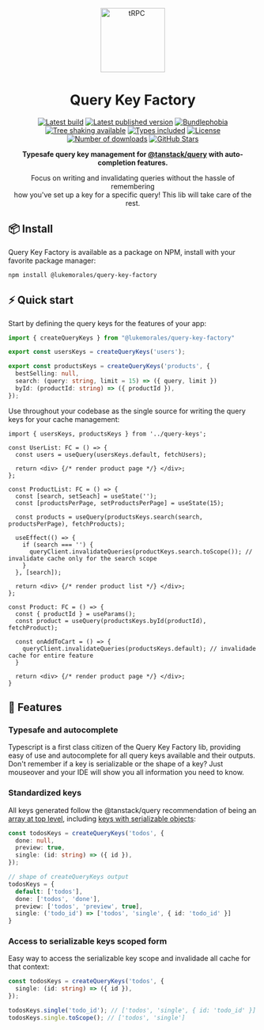 <p align="center">
  <a href="https://github.com/lukemorales/query-key-factory"><img src="https://images.emojiterra.com/mozilla/512px/1f3ed.png" alt="tRPC" height="130"/ target="\_parent"></a>
</p>

<h1 align="center">Query Key Factory</h1>

<p align="center">
  <a href="https://github.com/lukemorales/query-key-factory/actions/workflows/tests.yml"><img src="https://github.com/lukemorales/query-key-factory/actions/workflows/tests.yml/badge.svg?branch=main" alt="Latest build" target="\_parent"></a>
  <a href="https://www.npmjs.com/package/@lukemorales/query-key-factory"><img src="https://badgen.net/npm/v/@lukemorales/query-key-factory" alt="Latest published version" target="\_parent"></a>
  <a href="https://bundlephobia.com/package/@lukemorales/query-key-factory@latest"><img src="https://badgen.net/bundlephobia/minzip/@lukemorales/query-key-factory" alt="Bundlephobia" target="\_parent"></a>
  <a href="https://bundlephobia.com/package/@lukemorales/query-key-factory@latest"><img src="https://badgen.net/bundlephobia/tree-shaking/@lukemorales/query-key-factory" alt="Tree shaking available" target="\_parent"></a>
  <a href="https://github.com/lukemorales/query-key-factory"><img src="https://badgen.net/npm/types/@lukemorales/query-key-factory" alt="Types included" target="\_parent"></a>
  <a href="https://www.npmjs.com/package/@lukemorales/query-key-factory"><img src="https://badgen.net/npm/license/@lukemorales/query-key-factory" alt="License" target="\_parent"></a>
  <a href="https://www.npmjs.com/package/@lukemorales/query-key-factory"><img src="https://badgen.net/npm/dt/@lukemorales/query-key-factory" alt="Number of downloads" target="\_parent"></a>
  <a href="https://github.com/lukemorales/query-key-factory"><img src="https://img.shields.io/github/stars/lukemorales/query-key-factory.svg?style=social&amp;label=Star" alt="GitHub Stars" target="\_parent"></a>
</p>

<p align="center">
  <strong>Typesafe query key management for <a href="https://tanstack.com/query" alt="Tanstack Query" target="\_parent">@tanstack/query</a> with auto-completion features.</strong>
</p>

<p align="center">
  Focus on writing and invalidating queries without the hassle of remembering<br/> how you've set up a key for a specific query! This lib will take care of the rest.
</p>

## 📦 Install
Query Key Factory is available as a package on NPM, install with your favorite package manager:

```dircolors
npm install @lukemorales/query-key-factory
```

## ⚡ Quick start
Start by defining the query keys for the features of your app:
```ts
import { createQueryKeys } from "@lukemorales/query-key-factory"

export const usersKeys = createQueryKeys('users');

export const productsKeys = createQueryKeys('products', {
  bestSelling: null,
  search: (query: string, limit = 15) => ({ query, limit })
  byId: (productId: string) => ({ productId }),
});
```
Use throughout your codebase as the single source for writing the query keys for your cache management:
```tsx
import { usersKeys, productsKeys } from '../query-keys';

const UserList: FC = () => {
  const users = useQuery(usersKeys.default, fetchUsers);

  return <div> {/* render product page */} </div>;
};

const ProductList: FC = () => {
  const [search, setSeach] = useState('');
  const [productsPerPage, setProductsPerPage] = useState(15);

  const products = useQuery(productsKeys.search(search, productsPerPage), fetchProducts);

  useEffect(() => {
    if (search === '') {
      queryClient.invalidateQueries(productKeys.search.toScope()); // invalidate cache only for the search scope
    }
  }, [search]);

  return <div> {/* render product list */} </div>;
};

const Product: FC = () => {
  const { productId } = useParams();
  const product = useQuery(productsKeys.byId(productId), fetchProduct);

  const onAddToCart = () => {
    queryClient.invalidateQueries(productsKeys.default); // invalidade cache for entire feature
  }

  return <div> {/* render product page */} </div>;
}
```

## 📝 Features
### Typesafe and autocomplete
Typescript is a first class citizen of the Query Key Factory lib, providing easy of use and autocomplete for all query keys available and their outputs. Don't remember if a key is serializable or the shape of a key? Just mouseover and your IDE will show you all information you need to know.

### Standardized keys
All keys generated follow the @tanstack/query recommendation of being an [array at top level](https://tanstack.com/query/v4/docs/guides/query-keys), including [keys with serializable objects](https://tanstack.com/query/v4/docs/guides/query-keys#array-keys-with-variables):

```ts
const todosKeys = createQueryKeys('todos', {
  done: null,
  preview: true,
  single: (id: string) => ({ id }),
});

// shape of createQueryKeys output
todosKeys = {
  default: ['todos'],
  done: ['todos', 'done'],
  preview: ['todos', 'preview', true],
  single: ('todo_id') => ['todos', 'single', { id: 'todo_id' }]
}
```

### Access to serializable keys scoped form
Easy way to access the serializable key scope and invalidade all cache for that context:
```ts
const todosKeys = createQueryKeys('todos', {
  single: (id: string) => ({ id }),
});

todosKeys.single('todo_id'); // ['todos', 'single', { id: 'todo_id' }]
todosKeys.single.toScope(); // ['todos', 'single']
```
